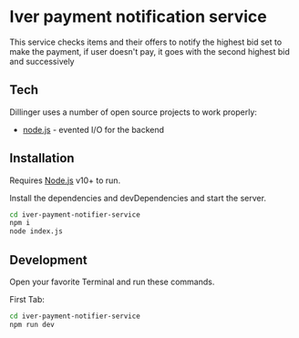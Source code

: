 
# Iver payment notification service

This service checks items and their offers to notify the highest bid set to make the payment, if user doesn't pay, it goes with the second highest bid and successively

## Tech

Dillinger uses a number of open source projects to work properly:

- [node.js] - evented I/O for the backend

## Installation

Requires [Node.js](https://nodejs.org/) v10+ to run.

Install the dependencies and devDependencies and start the server.

```sh
cd iver-payment-notifier-service
npm i
node index.js
```

## Development

Open your favorite Terminal and run these commands.

First Tab:

```sh
cd iver-payment-notifier-service
npm run dev
```

   [node.js]: <http://nodejs.org>
   
